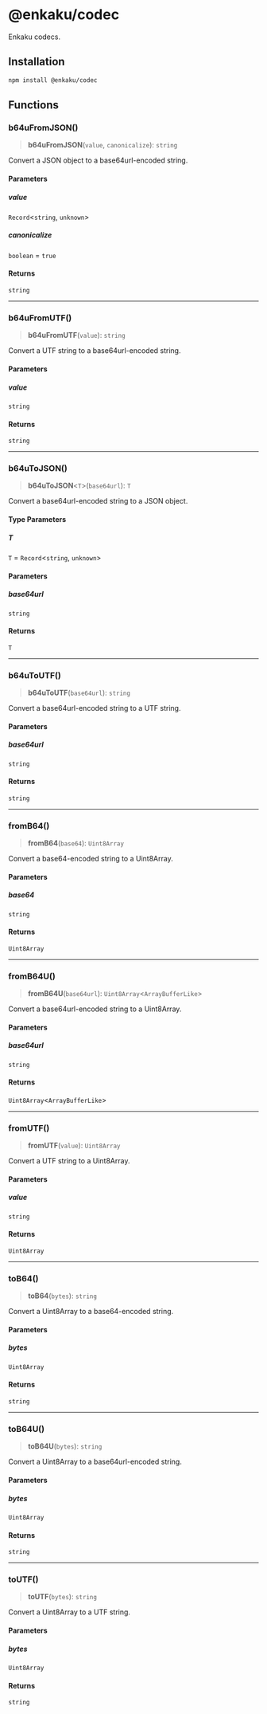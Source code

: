 # @enkaku/codec

Enkaku codecs.

## Installation

```sh
npm install @enkaku/codec
```

## Functions

### b64uFromJSON()

> **b64uFromJSON**(`value`, `canonicalize`): `string`

Convert a JSON object to a base64url-encoded string.

#### Parameters

##### value

`Record`\<`string`, `unknown`\>

##### canonicalize

`boolean` = `true`

#### Returns

`string`

***

### b64uFromUTF()

> **b64uFromUTF**(`value`): `string`

Convert a UTF string to a base64url-encoded string.

#### Parameters

##### value

`string`

#### Returns

`string`

***

### b64uToJSON()

> **b64uToJSON**\<`T`\>(`base64url`): `T`

Convert a base64url-encoded string to a JSON object.

#### Type Parameters

##### T

`T` = `Record`\<`string`, `unknown`\>

#### Parameters

##### base64url

`string`

#### Returns

`T`

***

### b64uToUTF()

> **b64uToUTF**(`base64url`): `string`

Convert a base64url-encoded string to a UTF string.

#### Parameters

##### base64url

`string`

#### Returns

`string`

***

### fromB64()

> **fromB64**(`base64`): `Uint8Array`

Convert a base64-encoded string to a Uint8Array.

#### Parameters

##### base64

`string`

#### Returns

`Uint8Array`

***

### fromB64U()

> **fromB64U**(`base64url`): `Uint8Array`\<`ArrayBufferLike`\>

Convert a base64url-encoded string to a Uint8Array.

#### Parameters

##### base64url

`string`

#### Returns

`Uint8Array`\<`ArrayBufferLike`\>

***

### fromUTF()

> **fromUTF**(`value`): `Uint8Array`

Convert a UTF string to a Uint8Array.

#### Parameters

##### value

`string`

#### Returns

`Uint8Array`

***

### toB64()

> **toB64**(`bytes`): `string`

Convert a Uint8Array to a base64-encoded string.

#### Parameters

##### bytes

`Uint8Array`

#### Returns

`string`

***

### toB64U()

> **toB64U**(`bytes`): `string`

Convert a Uint8Array to a base64url-encoded string.

#### Parameters

##### bytes

`Uint8Array`

#### Returns

`string`

***

### toUTF()

> **toUTF**(`bytes`): `string`

Convert a Uint8Array to a UTF string.

#### Parameters

##### bytes

`Uint8Array`

#### Returns

`string`
